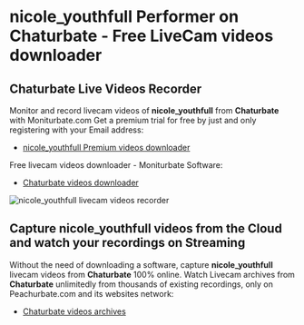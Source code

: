 # nicole_youthfull Performer on Chaturbate - Free LiveCam videos downloader

## Chaturbate Live Videos Recorder

Monitor and record livecam videos of **nicole_youthfull** from **Chaturbate** with Moniturbate.com
Get a premium trial for free by just and only registering with your Email address:
* [nicole_youthfull Premium videos downloader](https://moniturbate.com/request-demo-licence-key.html)

Free livecam videos downloader - Moniturbate Software:
* [Chaturbate videos downloader](https://moniturbate.com/moniturbate-download-software.html)

![nicole_youthfull livecam videos recorder](https://peachurnet.com/templates/moniturbate-software.png)


## Capture nicole_youthfull videos from the Cloud and watch your recordings on Streaming

Without the need of downloading a software, capture **nicole_youthfull** livecam videos from **Chaturbate** 100% online.
Watch Livecam archives from **Chaturbate** unlimitedly from thousands of existing recordings, only on Peachurbate.com and its websites network:
* [Chaturbate videos archives](https://peachurnet.com/)